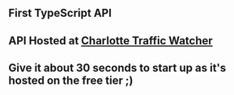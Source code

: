 ## First TypeScript API

## API Hosted at [Charlotte Traffic Watcher](https://charlotte-traffic-watcher.herokuapp.com/api)
## Give it about 30 seconds to start up as it's hosted on the free tier ;)